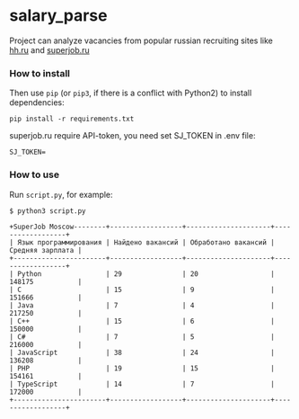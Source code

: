 # salary_parse

Project can analyze vacancies from popular russian recruiting sites like [hh.ru](https://hh.ru/) and [superjob.ru](https://www.superjob.ru/)

### How to install
Then use `pip` (or `pip3`, if there is a conflict with Python2) to install dependencies:
```
pip install -r requirements.txt
```
superjob.ru require API-token, you need set SJ_TOKEN in .env file:
```
SJ_TOKEN=
```
### How to use
Run `script.py`, for example:
```console
$ python3 script.py

+SuperJob Moscow--------+------------------+---------------------+------------------+
| Язык программирования | Найдено вакансий | Обработано вакансий | Средняя зарплата |
+-----------------------+------------------+---------------------+------------------+
| Python                | 29               | 20                  | 148175           |
| C                     | 15               | 9                   | 151666           |
| Java                  | 7                | 4                   | 217250           |
| C++                   | 15               | 6                   | 150000           |
| C#                    | 7                | 5                   | 216000           |
| JavaScript            | 38               | 24                  | 136208           |
| PHP                   | 19               | 15                  | 154161           |
| TypeScript            | 14               | 7                   | 172000           |
+-----------------------+------------------+---------------------+------------------+

```
